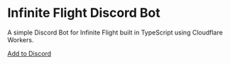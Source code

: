 # Infinite Flight Discord Bot

A simple Discord Bot for Infinite Flight built in TypeScript using Cloudflare Workers.

[Add to Discord](https://discord.com/oauth2/authorize?client_id=790767752075542528&permissions=18432&scope=bot)
